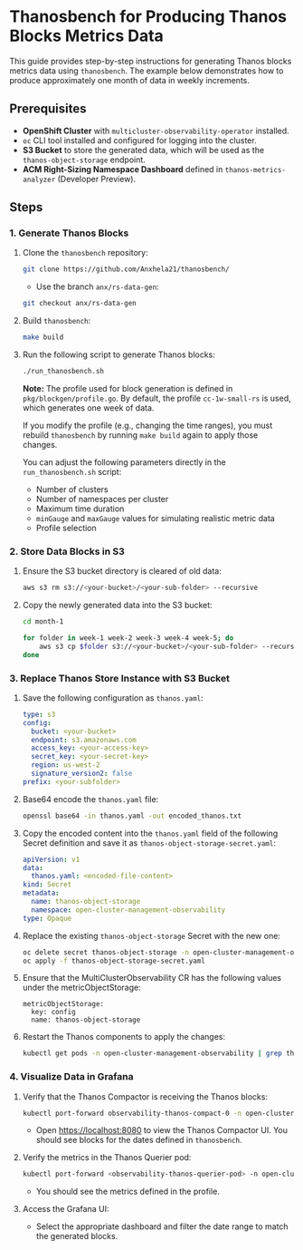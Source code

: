 # Thanosbench for Producing Thanos Blocks Metrics Data

This guide provides step-by-step instructions for generating Thanos blocks metrics data using `thanosbench`. The example below demonstrates how to produce approximately one month of data in weekly increments.

## Prerequisites

- **OpenShift Cluster** with `multicluster-observability-operator` installed.
- `oc` CLI tool installed and configured for logging into the cluster.
- **S3 Bucket** to store the generated data, which will be used as the `thanos-object-storage` endpoint.
- **ACM Right-Sizing Namespace Dashboard** defined in `thanos-metrics-analyzer` (Developer Preview).

## Steps

### 1. Generate Thanos Blocks

1. Clone the `thanosbench` repository:

    ```bash
    git clone https://github.com/Anxhela21/thanosbench/
    ```

    - Use the branch `anx/rs-data-gen`:

    ```bash
    git checkout anx/rs-data-gen
    ```

2. Build `thanosbench`:

    ```bash
    make build
    ```

3. Run the following script to generate Thanos blocks:

    ```bash
    ./run_thanosbench.sh
    ```

    **Note:** The profile used for block generation is defined in `pkg/blockgen/profile.go`. By default, the profile `cc-1w-small-rs` is used, which generates one week of data. 

    If you modify the profile (e.g., changing the time ranges), you must rebuild `thanosbench` by running `make build` again to apply those changes.

    You can adjust the following parameters directly in the `run_thanosbench.sh` script:
    - Number of clusters
    - Number of namespaces per cluster
    - Maximum time duration
    - `minGauge` and `maxGauge` values for simulating realistic metric data
    - Profile selection

### 2. Store Data Blocks in S3

1. Ensure the S3 bucket directory is cleared of old data:

    ```bash
    aws s3 rm s3://<your-bucket>/<your-sub-folder> --recursive
    ```

2. Copy the newly generated data into the S3 bucket:

    ```bash
    cd month-1
    ```

    ```bash
    for folder in week-1 week-2 week-3 week-4 week-5; do 
        aws s3 cp $folder s3://<your-bucket>/<your-sub-folder> --recursive
    done
    ```

### 3. Replace Thanos Store Instance with S3 Bucket

1. Save the following configuration as `thanos.yaml`:

    ```yaml
    type: s3
    config:
      bucket: <your-bucket>
      endpoint: s3.amazonaws.com
      access_key: <your-access-key>
      secret_key: <your-secret-key>
      region: us-west-2
      signature_version2: false
    prefix: <your-subfolder>
    ```

2. Base64 encode the `thanos.yaml` file:

    ```bash
    openssl base64 -in thanos.yaml -out encoded_thanos.txt
    ```

3. Copy the encoded content into the `thanos.yaml` field of the following Secret definition and save it as `thanos-object-storage-secret.yaml`:

    ```yaml
    apiVersion: v1
    data:
      thanos.yaml: <encoded-file-content>
    kind: Secret
    metadata:
      name: thanos-object-storage
      namespace: open-cluster-management-observability
    type: Opaque
    ```

4. Replace the existing `thanos-object-storage` Secret with the new one:

    ```bash
    oc delete secret thanos-object-storage -n open-cluster-management-observability
    oc apply -f thanos-object-storage-secret.yaml
    ```

5. Ensure that the MultiClusterObservability CR has the following values under the metricObjectStorage:
    ```
    metricObjectStorage:
      key: config
      name: thanos-object-storage
    ```
6. Restart the Thanos components to apply the changes:

    ```bash
    kubectl get pods -n open-cluster-management-observability | grep thanos | awk '{print $1}' | xargs kubectl delete pod -n open-cluster-management-observability
    ```

### 4. Visualize Data in Grafana

1. Verify that the Thanos Compactor is receiving the Thanos blocks:

    ```bash
    kubectl port-forward observability-thanos-compact-0 -n open-cluster-management-observability 8080:10902
    ```

    - Open [https://localhost:8080](https://localhost:8080) to view the Thanos Compactor UI. You should see blocks for the dates defined in `thanosbench`.

2. Verify the metrics in the Thanos Querier pod:

    ```bash
    kubectl port-forward <observability-thanos-querier-pod> -n open-cluster-management-observability 9090:9090
    ```

    - You should see the metrics defined in the profile.

3. Access the Grafana UI:

    - Select the appropriate dashboard and filter the date range to match the generated blocks.
